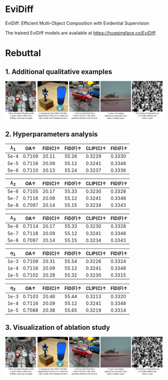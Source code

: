 # EviDiff
EviDiff: Efficient Multi-Object Composition with Evidential Supervision

The trained EviDiff models are available at https://huggingface.co/EviDiff

# Rebuttal
## 1. Additional qualitative examples
![image](https://github.com/anonymity-coder/EviDiff/blob/main/additional-results.jpg)

## 2. Hyperparameters analysis
| $\lambda_1$    | 	    OA↑	   | FID(C)↑ | FID(F)↑ | CLIP(C)↑ | FID(F)↑ |
| ---------- | --------------- | ------- | ------- |-------- | -------- |
|  5e-4      | 	    0.7109     | 20.11   | 55.26   | 0.3229  | 0.3330   |
|  5e-5      | 	    0.7116     | 20.09   | 55.12   | 0.3241  | 0.3348   |  
|  5e-6      | 	    0.7110     | 20.13   | 55.24   | 0.3237  | 0.3336   |  

| $\lambda_2$    | 	    OA↑	   | FID(C)↑ | FID(F)↑ | CLIP(C)↑ | FID(F)↑ |
| ---------- | --------------- | ------- | ------- |-------- | -------- |
|  5e-6      | 	    0.7105     | 20.17   | 55.33   | 0.3230  | 0.3328   |
|  5e-7      | 	    0.7116     | 20.09   | 55.12   | 0.3241  | 0.3348   |  
|  5e-8      | 	    0.7097     | 20.14   | 55.15   | 0.3234  | 0.3343   |  

| $\lambda_3$    | 	    OA↑	   | FID(C)↑ | FID(F)↑ | CLIP(C)↑ | FID(F)↑ |
| ---------- | --------------- | ------- | ------- |-------- | -------- |
|  5e-6      | 	    0.7114     | 20.17   | 55.33   | 0.3230  | 0.3328   |
|  5e-7      | 	    0.7116     | 20.09   | 55.12   | 0.3241  | 0.3348   |  
|  5e-8      | 	    0.7097     | 20.14   | 55.15   | 0.3234  | 0.3343   |  

| $\eta_1$    | 	    OA↑	   | FID(C)↑ | FID(F)↑ | CLIP(C)↑ | FID(F)↑ |
| ---------- | --------------- | ------- | ------- |-------- | -------- |
|  1e-3      | 	    0.7109     | 20.31   | 55.54   | 0.3226  | 0.3324   |
|  1e-4      | 	    0.7116     | 20.09   | 55.12   | 0.3241  | 0.3348   |  
|  1e-5      | 	    0.7102     | 20.28   | 55.32   | 0.3230  | 0.3315   |

| $\eta_2$    | 	    OA↑	   | FID(C)↑ | FID(F)↑ | CLIP(C)↑ | FID(F)↑ |
| ---------- | --------------- | ------- | ------- |-------- | -------- |
|  1e-3      | 	    0.7103     | 20.46   | 55.44   | 0.3213  | 0.3320   |
|  1e-4      | 	    0.7116     | 20.09   | 55.12   | 0.3241  | 0.3348   |  
|  1e-5      | 	    0.7088     | 20.38   | 55.65   | 0.3219  | 0.3314   |

## 3. Visualization of ablation study
![image](https://github.com/anonymity-coder/EviDiff/blob/main/additional-results.jpg)

